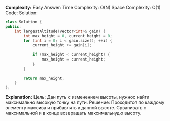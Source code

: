 **Complexity:** Easy
Answer:
	Time Complexity: O(N)
	Space Complexity: O(1)
Code:
Solution:
```cpp
class Solution {
public:
    int largestAltitude(vector<int>& gain) {
        int max_height = 0, current_height = 0;
        for (int i = 0; i < gain.size(); ++i) {
            current_height += gain[i];
  
            if (max_height < current_height) {
                max_height = current_height;
            }
        }
  
        return max_height;
    }
};
```
**Explanation:**
	Цель: Дан путь с изменением высоты, нужнос найти максимально высокую точку на пути.
	Решение: Проходится по каждому элементу массива и прибавлять к данной высоте.
	Срванивать с максимальной и в конце возвращать максимальнудю высоту.